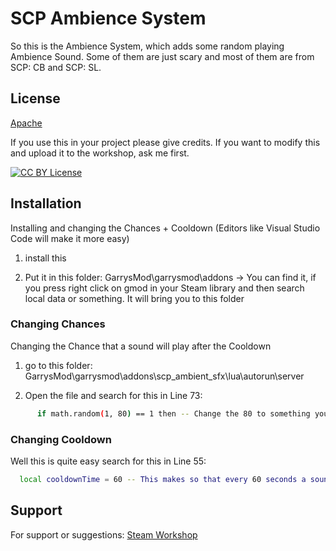 
# SCP Ambience System

So this is the Ambience System, which adds some random playing Ambience Sound. Some of them are just scary and most of them are from SCP: CB and SCP: SL.


## License

[Apache](http://www.apache.org/licenses/) 

If you use this in your project please give credits. If you want to modify this and upload it to the workshop, ask me first.

[![CC BY License](https://mirrors.creativecommons.org/presskit/buttons/88x31/png/by.png)](https://mirrors.creativecommons.org/presskit/buttons/88x31/png/by.png)

## Installation

Installing and changing the Chances + Cooldown (Editors like Visual Studio Code will make it more easy)

  1. install this

  2. Put it in this folder: GarrysMod\garrysmod\addons
  -> You can find it, if you press right click on gmod in your Steam library 
  and then search local data or something. It will bring you to this folder

### Changing Chances
Changing the Chance that a sound will play after the Cooldown

1. go to this folder: GarrysMod\garrysmod\addons\scp_ambient_sfx\lua\autorun\server

2. Open the file and search for this in Line 73:
```bash
      if math.random(1, 80) == 1 then -- Change the 80 to something you like. Here it is 1 to 80 . Make it higher to make it more rare and lower to make it more common
```
### Changing Cooldown
Well this is quite easy
search for this in Line 55:
```bash
  local cooldownTime = 60 -- This makes so that every 60 seconds a sound will be played at a chance of 1/80
```
## Support

For support or suggestions: [Steam Workshop](https://steamcommunity.com/sharedfiles/filedetails/?id=3094576368)

